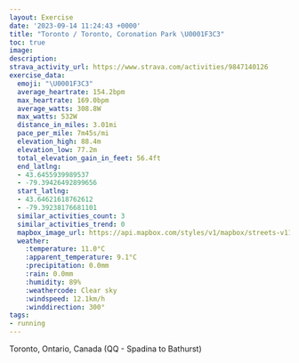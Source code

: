 ```yaml
---
layout: Exercise
date: '2023-09-14 11:24:43 +0000'
title: "Toronto / Toronto, Coronation Park \U0001F3C3"
toc: true
image:
description:
strava_activity_url: https://www.strava.com/activities/9847140126
exercise_data:
  emoji: "\U0001F3C3"
  average_heartrate: 154.2bpm
  max_heartrate: 169.0bpm
  average_watts: 308.8W
  max_watts: 532W
  distance_in_miles: 3.01mi
  pace_per_mile: 7m45s/mi
  elevation_high: 88.4m
  elevation_low: 77.2m
  total_elevation_gain_in_feet: 56.4ft
  end_latlng:
  - 43.6455939989537
  - -79.39426492899656
  start_latlng:
  - 43.64621618762612
  - -79.39238176681101
  similar_activities_count: 3
  similar_activities_trend: 0
  mapbox_image_url: https://api.mapbox.com/styles/v1/mapbox/streets-v11/static/path-5+787af2-1.0(kfkiG%60uqcNr%40UlAg%40n%40%5BhA_%40%60AQb%40WzDiAh%40KbA%5BDGRM%60AYjBq%40bBc%40FBP%5CXULIf%40Sb%40IlB_AVIJ%40BBDPDh%40Rz%40TzAd%40nJN%7CA%5EzBb%40tBjAhEHTxBbDRf%40h%40l%40Xd%40h%40lAdC%60GFJ%5CVFJR%60AZj%40%40NCPg%40%7C%40%7B%40x%40a%40f%40%5D%5CQVWf%40G%5EFp%40BNX%60AJRHFlA%5C%60Ab%40d%40Aj%40Ld%40Tb%40XRRLRFVFn%40Eq%40IWMSWUkAk%40_%40Ii%40CSE%7DBaAQKIKKWQoA%3Fc%40FYJUX%5D%5Es%40h%40o%40f%40a%40PU%60%40w%40%40WCMg%40w%40GU%3FKIOCQGCGIE_%40Ok%40_C%7DE%7D%40uB%5BuAIKUS%5Bq%40q%40%7D%40Wi%40M_%40K%7D%40EwB%3Fu%40McBW%7DGOiBAqAQsCE_%40GQI%3Fa%40Nw%40L%5DEWNMk%40MMK%3Fu%40XI%3FMCKHKRi%40RsAX%5BLQSIAmAf%40eBh%40cAVqAn%40qCj%40yCbA%5DDg%40T_Cv%40),pin-s-s+e5b22e(-79.39425,43.64406),pin-s-f+89ae00(-79.39400000000002,43.643539999999994)/auto/800x800?access_token=pk.eyJ1Ijoiam9zaGJlY2ttYW4iLCJhIjoiY205eWR2aDd1MWZ6djJrbXc4a3M0bWZleiJ9.XiG9OWkNcZk2QzjJbxLB4A
  weather:
    :temperature: 11.0°C
    :apparent_temperature: 9.1°C
    :precipitation: 0.0mm
    :rain: 0.0mm
    :humidity: 89%
    :weathercode: Clear sky
    :windspeed: 12.1km/h
    :winddirection: 300°
tags:
- running
---
```

Toronto, Ontario, Canada (QQ - Spadina to Bathurst)
